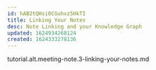 ```yaml
---
id: hAB2tQHsi0CGuhxz5HkTI
title: Linking Your Notes
desc: Note Linking and your Knowledge Graph
updated: 1624934268124
created: 1624333278136
---
```


tutorial.alt.meeting-note.3-linking-your-notes.md
